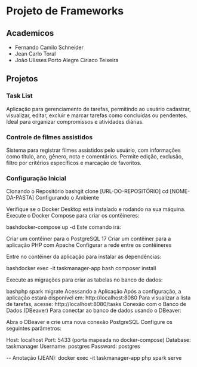 # Projeto de Frameworks

## Academicos

- Fernando Camilo Schneider
- Jean Carlo Toral
- João Ulisses Porto Alegre Ciriaco Teixeira

## Projetos

### Task List

Aplicação para gerenciamento de tarefas, permitindo ao usuário cadastrar, visualizar, editar, excluir e marcar tarefas como concluídas ou pendentes. Ideal para organizar compromissos e atividades diárias.

### Controle de filmes assistidos

Sistema para registrar filmes assistidos pelo usuário, com informações como título, ano, gênero, nota e comentários. Permite edição, exclusão, filtro por critérios específicos e marcação de favoritos.

### Configuração Inicial
Clonando o Repositório
bashgit clone [URL-DO-REPOSITÓRIO]
cd [NOME-DA-PASTA]
Configurando o Ambiente

Verifique se o Docker Desktop está instalado e rodando na sua máquina.
Execute o Docker Compose para criar os contêineres:

bashdocker-compose up -d
Este comando irá:

Criar um contêiner para o PostgreSQL 17
Criar um contêiner para a aplicação PHP com Apache
Configurar a rede entre os contêineres

Entre no contêiner da aplicação para instalar as dependências:

bashdocker exec -it taskmanager-app bash
composer install

Execute as migrações para criar as tabelas no banco de dados:

bashphp spark migrate
Acessando a Aplicação
Após a configuração, a aplicação estará disponível em:
http://localhost:8080
Para visualizar a lista de tarefas, acesse:
http://localhost:8080/tasks
Conexão com o Banco de Dados (DBeaver)
Para conectar ao banco de dados usando o DBeaver:

Abra o DBeaver e crie uma nova conexão PostgreSQL
Configure os seguintes parâmetros:

Host: localhost
Port: 5433 (porta mapeada no docker-compose)
Database: taskmanager
Username: postgres
Password: postgres


-- Anotação (JEAN): docker exec -it taskmanager-app php spark serve
